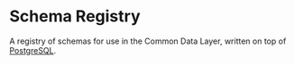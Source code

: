 # Schema Registry
A registry of schemas for use in the Common Data Layer, written on top of [PostgreSQL][psql].

[psql]: https://www.postgresql.org/
